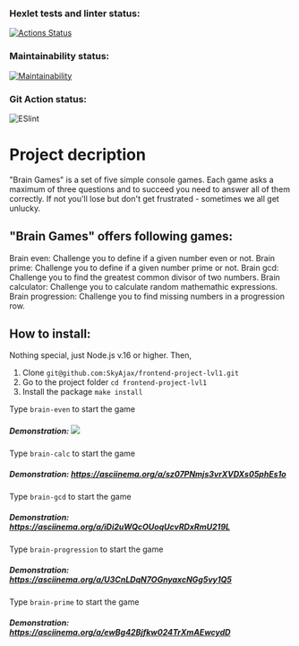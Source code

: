 ### Hexlet tests and linter status:
[![Actions Status](https://github.com/SkyAjax/frontend-project-lvl1/workflows/hexlet-check/badge.svg)](https://github.com/SkyAjax/frontend-project-lvl1/actions)
### Maintainability status:
[![Maintainability](https://api.codeclimate.com/v1/badges/a99a88d28ad37a79dbf6/maintainability)](https://codeclimate.com/github/codeclimate/codeclimate/maintainability)
### Git Action status:
![ESlint](https://github.com/SkyAjax/frontend-project-lvl1/actions/workflows/nodejs.yml/badge.svg)

# Project decription
"Brain Games" is a set of five simple console games. Each game asks a maximum of three questions and to succeed you need to answer all of them correctly. If not you'll lose but don't get frustrated - sometimes we all get unlucky.

## "Brain Games" offers following games:

Brain even: Challenge you to define if a given number even or not.
Brain prime: Challenge you to define if a given number prime or not.
Brain gcd: Challenge you to find the greatest common divisor of two numbers.
Brain calculator: Challenge you to calculate random mathemathic expressions.
Brain progression: Challenge you to find missing numbers in a progression row.

## How to install:
Nothing special, just Node.js v.16 or higher. Then,
1) Clone 
`git@github.com:SkyAjax/frontend-project-lvl1.git`
2) Go to the project folder
`cd frontend-project-lvl1`
3) Install the package
`make install`

Type `brain-even` to start the game
##### Demonstration: <img src = "https://asciinema.org/a/x8WV6HEX34iuhDMPwItqyMjb6">

Type `brain-calc` to start the game
##### Demonstration: https://asciinema.org/a/sz07PNmjs3vrXVDXs05phEs1o

Type `brain-gcd` to start the game
##### Demonstration: https://asciinema.org/a/iDi2uWQcOUoqUcvRDxRmU219L

Type `brain-progression` to start the game
##### Demonstration: https://asciinema.org/a/U3CnLDqN7OGnyaxcNGg5vy1Q5

Type `brain-prime` to start the game
##### Demonstration: https://asciinema.org/a/ewBg42Bjfkw024TrXmAEwcydD
